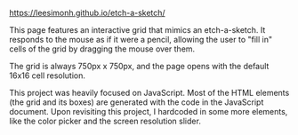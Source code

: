 https://leesimonh.github.io/etch-a-sketch/

This page features an interactive grid that mimics an etch-a-sketch. It responds to the mouse as if it were a pencil, allowing the user to "fill in" cells of the grid by dragging the mouse over them. 

The grid is always 750px x 750px, and the page opens with the default 16x16 cell resolution.

This project was heavily focused on JavaScript. Most of the HTML elements (the grid and its boxes) are generated with the code in the JavaScript document.
Upon revisiting this project, I hardcoded in some more elements, like the color picker and the screen resolution slider.
